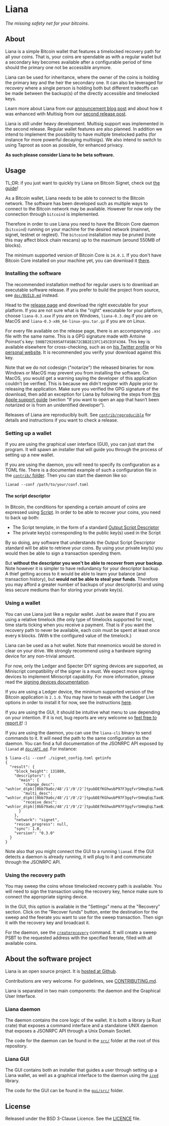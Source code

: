 # Liana

*The missing safety net for your bitcoins*.


## About

Liana is a simple Bitcoin wallet that features a timelocked recovery path for all your coins. That
is, your coins are spendable as with a regular wallet but a secondary key becomes available after a
configurable period of time should the primary one not be accessible anymore.

Liana can be used for inheritance, where the owner of the coins is holding the primary key and the
heir the secondary one. It can also be leveraged for recovery where a single person is holding both
but different tradeoffs can be made between the backup(s) of the directly accessible and timelocked
keys.

Learn more about Liana from our [announcement blog
post](https://wizardsardine.com/blog/liana-announcement/) and about how it was enhanced with
Multisig from our [second release post](https://wizardsardine.com/blog/liana-0.2-release/).

Liana is still under heavy development. Multisig support was implemented in the second release.
Regular wallet features are also planned. In addition we intend to implement the possibility to have
multiple timelocked paths (for instance for more powerful decaying multisigs). We also intend to
switch to using Taproot as soon as possible, for enhanced privacy.

**As such please consider Liana to be beta software.**


## Usage

TL;DR: if you just want to quickly try Liana on Bitcoin Signet, check out [the guide](doc/TRY.md)!

As a Bitcoin wallet, Liana needs to be able to connect to the Bitcoin network. The software has been
developed such as multiple ways to connect to the Bitcoin network may be available. However for now
only the connection through `bitcoind` is implemented.

Therefore in order to use Liana you need to have the Bitcoin Core daemon (`bitcoind`) running on your machine for the
desired network (mainnet, signet, testnet or regtest). The `bitcoind` installation may be pruned (note this may affect block chain
rescans) up to the maximum (around 550MB of blocks).

The minimum supported version of Bitcoin Core is `24.0.1`. If you don't have Bitcoin Core installed on
your machine yet, you can download it [there](https://bitcoincore.org/en/download/).

### Installing the software

The recommended installation method for regular users is to download an executable software release. If you prefer to
build the project from source, see [`doc/BUILD.md`](doc/BUILD.md) instead.

Head to the [release page](https://github.com/wizardsardine/liana/releases) and download the right
executable for your platform. If you are not sure what is the "right" executable for your platform,
choose `liana-0.3.exe` if you are on Windows, `liana-0.3.dmg` if you are on MacOS and
`liana-0.3-x86_64-linux-gnu.tar.gz` if you are on Linux.

For every file available on the release page, there is an accompanying `.asc` file with the same
name. This is a GPG signature made with Antoine Poinsot's key:
`590B7292695AFFA5B672CBB2E13FC145CD3F4304`. This key is available elsewhere for cross-checking, such
as on [his Twitter profile](https://twitter.com/darosior) or his [personal
website](http://download.darosior.ninja/darosior.pub). It is recommended you verify your download
against this key.

Note that we do not codesign ("notarize") the released binaries for now. Windows or MacOS may
prevent you from installing the software. On MacOS, you would get a warning saying the developer of
this application couldn't be verified. This is because we didn't register with Apple prior to
releasing the application. Make sure you verified the GPG signature of the download, then add an
exception for Liana by following the steps from [this Apple support
guide](https://support.apple.com/en-us/HT202491) (section "If you want to open an app that hasn’t
been notarized or is from an unidentified developer").

Releases of Liana are reproducibly built. See [`contrib/reproducible`](contrib/reproducible) for
details and instructions if you want to check a release.

### Setting up a wallet

If you are using the graphical user interface (GUI), you can just start the program. It will spawn an installer that will guide
you through the process of setting up a new wallet.

If you are using the daemon, you will need to specify its configuration as a TOML file. There is a
documented example of such a configuration file in the [`contrib/` folder](contrib/lianad_config_example.toml).
Then you can start the daemon like so:
```
lianad --conf /path/to/your/conf.toml
```
#### The script descriptor

In Bitcoin, the conditions for spending a certain amount of coins are expressed using
[Script](https://en.bitcoin.it/wiki/Script). In order to be able to recover your coins, you need to
back up both:
- The Script template, in the form of a standard [Output Script
  Descriptor](https://github.com/bitcoin/bips/blob/master/bip-0380.mediawiki)
- The private key(s) corresponding to the public key(s) used in the Script

By so doing, any software that understands the Output Script Descriptor standard will be able to
retrieve your coins. By using your private key(s) you would then be able to sign a transaction spending
them.

But **without the descriptor you won't be able to recover from your backup**. Note however it is
simpler to have redundancy for your descriptor backup. A thief getting access to it would be able to
learn your balance (and transaction history), but **would not be able to steal your funds**.
Therefore you may afford a greater number of backups of your descriptor(s) and using less secure
mediums than for storing your private key(s).


### Using a wallet

You can use Liana just like a regular wallet. Just be aware that if you are using a relative
timelock (the only type of timelocks supported for now), time starts ticking when you receive a
payment. That is if you want the recovery path to never be available, each coin must be spent
at least once every `N` blocks. (With `N` the configured value of the timelock.)

Liana can be used as a hot wallet. Note that mnemonics would be stored in clear on your drive. We
strongly recommend using a hardware signing device for any non-trivial amount.

For now, only the Ledger and Specter DIY signing devices are supported, as Miniscript compatibility
of the signer is a must. We expect more signing devices to implement Miniscript capability. For more
information, please read the [signing devices documentation](./doc/signing_devices.md).

If you are using a Ledger device, the minimum supported version of the Bitcoin application is
`2.1.0`. You may have to tweak with the Ledger Live options in order to install it for now, see the
instructions [here](./doc/signing_devices.md).

If you are using the GUI, it should be intuitive what menu to use depending on your intention. If it
is not, bug reports are very welcome so [feel free to report it](https://github.com/wizardsardine/liana/issues)! :)

If you are using the daemon, you can use the `liana-cli` binary to send commands to it. It will need
the path to the same configuration as the daemon. You can find a full documentation of the JSONRPC
API exposed by `lianad` at [`doc/API.md`](doc/API.md). For instance:
```
$ liana-cli --conf ./signet_config.toml getinfo
{
  "result": {
    "block_height": 131880,
    "descriptors": {
      "main": {
        "change_desc": "wsh(or_d(pk([0bb79a6c/48'/1'/0'/2']tpubDEfKGhwubP97F3gqfvrSHmqEqLTaeBJvyY5byWuzFTuShnj7WWrG4bZMWxAiva2qoGc9DZWERczuvBqbRAB7vEiyEHqjLLctZ7Tif27EGu3/1/*),and_v(v:pkh([0bb79a6c/48'/1'/1'/2']tpubDFYpQER7bt8M2ByvNBmhThcVp5p4QrEV72dHVczXukDbjFPPMFVPy5hYqHKp3TtLaESbYpM2FCH1oECai6GKiMuv5bkomPy9zhtBGgBRkQs/1/*),older(2))))#x0xv2zce",
        "multi_desc": "wsh(or_d(pk([0bb79a6c/48'/1'/0'/2']tpubDEfKGhwubP97F3gqfvrSHmqEqLTaeBJvyY5byWuzFTuShnj7WWrG4bZMWxAiva2qoGc9DZWERczuvBqbRAB7vEiyEHqjLLctZ7Tif27EGu3/<0;1>/*),and_v(v:pkh([0bb79a6c/48'/1'/1'/2']tpubDFYpQER7bt8M2ByvNBmhThcVp5p4QrEV72dHVczXukDbjFPPMFVPy5hYqHKp3TtLaESbYpM2FCH1oECai6GKiMuv5bkomPy9zhtBGgBRkQs/<0;1>/*),older(2))))#jqhwaq75",
        "receive_desc": "wsh(or_d(pk([0bb79a6c/48'/1'/0'/2']tpubDEfKGhwubP97F3gqfvrSHmqEqLTaeBJvyY5byWuzFTuShnj7WWrG4bZMWxAiva2qoGc9DZWERczuvBqbRAB7vEiyEHqjLLctZ7Tif27EGu3/0/*),and_v(v:pkh([0bb79a6c/48'/1'/1'/2']tpubDFYpQER7bt8M2ByvNBmhThcVp5p4QrEV72dHVczXukDbjFPPMFVPy5hYqHKp3TtLaESbYpM2FCH1oECai6GKiMuv5bkomPy9zhtBGgBRkQs/0/*),older(2))))#eesy8k0q"
      }
    },
    "network": "signet",
    "rescan_progress": null,
    "sync": 1.0,
    "version": "0.3.0"
  }
}
```

Note also that you might connect the GUI to a running `lianad`. If the GUI detects a daemon is
already running, it will plug to it and communicate through the JSONRPC API.


### Using the recovery path

You may sweep the coins whose timelocked recovery path is available. You will need to sign the
transaction using the recovery key, hence make sure to connect the appropriate signing device.

In the GUI, this option is available in the "Settings" menu at the "Recovery" section. Click on the
"Recover funds" button, enter the destination for the sweep and the feerate you want to use for the
sweep transaction. Then sign it with the recovery key and broadcast it.

For the daemon, see the [`createrecovery`](doc/API.md#createrecovery) command. It will create a
sweep PSBT to the requested address with the specified feerate, filled with all available coins.


## About the software project

Liana is an open source project. It is [hosted at Github](https://github.com/wizardsardine/liana).

Contributions are very welcome. For guidelines, see [CONTRIBUTING.md](CONTRIBUTING.md).

Liana is separated in two main components: the daemon and the Graphical User Interface.

### Liana daemon

The daemon contains the core logic of the wallet. It is both a library (a Rust crate) that exposes a
command interface and a standalone UNIX daemon that exposes a JSONRPC API through a Unix Domain
Socket.

The code for the daemon can be found in the [`src/`](src/) folder at the root of this repository.

### Liana GUI

The GUI contains both an installer that guides a user through setting up a Liana wallet, as well as
a graphical interface to the daemon using the [`iced`](https://github.com/iced-rs/iced/) library.

The code for the GUI can be found in the [`gui/src/`](gui/src) folder.

## License

Released under the BSD 3-Clause Licence. See the [LICENCE](LICENCE) file.

